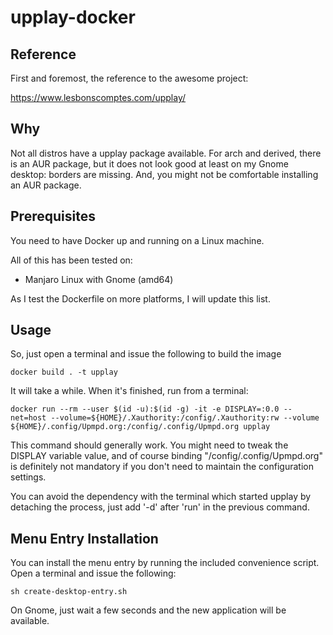 # upplay-docker

## Reference

First and foremost, the reference to the awesome project:

https://www.lesbonscomptes.com/upplay/

## Why

Not all distros have a upplay package available. For arch and derived, there is an AUR package, but it does not look good at least on my Gnome desktop: borders are missing.
And, you might not be comfortable installing an AUR package.

## Prerequisites

You need to have Docker up and running on a Linux machine.

All of this has been tested on:

- Manjaro Linux with Gnome (amd64)

As I test the Dockerfile on more platforms, I will update this list.

## Usage

So, just open a terminal and issue the following to build the image

`docker build . -t upplay`

It will take a while. When it's finished, run from a terminal:

`docker run --rm --user $(id -u):$(id -g) -it -e DISPLAY=:0.0 --net=host --volume=${HOME}/.Xauthority:/config/.Xauthority:rw --volume ${HOME}/.config/Upmpd.org:/config/.config/Upmpd.org upplay`

This command should generally work. You might need to tweak the DISPLAY variable value, and of course binding "/config/.config/Upmpd.org" is definitely not mandatory if you don't need to maintain the configuration settings.

You can avoid the dependency with the terminal which started upplay by detaching the process, just add '-d' after 'run' in the previous command.

## Menu Entry Installation

You can install the menu entry by running the included convenience script. Open a terminal and issue the following:

`sh create-desktop-entry.sh`

On Gnome, just wait a few seconds and the new application will be available.
